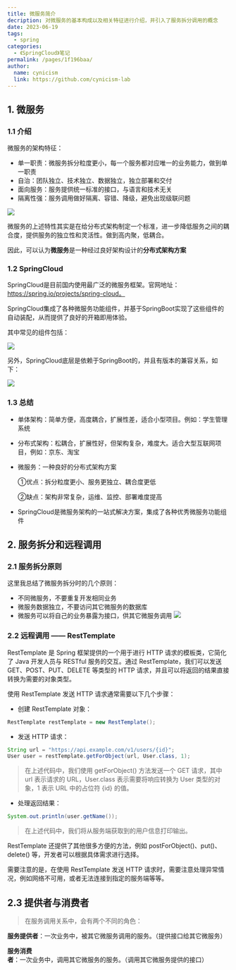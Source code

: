 ```yaml
---
title: 微服务简介
decription: 对微服务的基本构成以及相关特征进行介绍，并引入了服务拆分调用的概念
date: 2023-06-19
tags: 
  - spring
categories: 
  - 《SpringCloud》笔记
permalink: /pages/1f196baa/
author: 
  name: cynicism
  link: https://github.com/cynicism-lab
---
```

## 1. 微服务
### 1.1 介绍
微服务的架构特征：
- 单一职责：微服务拆分粒度更小，每一个服务都对应唯一的业务能力，做到单一职责
- 自治：团队独立、技术独立、数据独立，独立部署和交付
- 面向服务：服务提供统一标准的接口，与语言和技术无关
- 隔离性强：服务调用做好隔离、容错、降级，避免出现级联问题

![](https://cdn.staticaly.com/gh/Cynicism-lab/MyResource@gh-pages/image/image-20210713203753373.4uyyetye63gg.webp)

微服务的上述特性其实是在给分布式架构制定一个标准，进一步降低服务之间的耦合度，提供服务的独立性和灵活性。做到高内聚，低耦合。

因此，可以认为**微服务**是一种经过良好架构设计的**分布式架构方案**

### 1.2 SpringCloud

SpringCloud是目前国内使用最广泛的微服务框架。官网地址：https://spring.io/projects/spring-cloud。

SpringCloud集成了各种微服务功能组件，并基于SpringBoot实现了这些组件的自动装配，从而提供了良好的开箱即用体验。

其中常见的组件包括：

![](https://cdn.staticaly.com/gh/Cynicism-lab/MyResource@gh-pages/image/image-20210713204155887.5ybczbnpce80.webp)



另外，SpringCloud底层是依赖于SpringBoot的，并且有版本的兼容关系，如下：

![](https://cdn.staticaly.com/gh/Cynicism-lab/MyResource@gh-pages/image/image-20210713205003790.3xlp0rogxs74.webp)

### 1.3 总结
- 单体架构：简单方便，高度耦合，扩展性差，适合小型项目。例如：学生管理系统

- 分布式架构：松耦合，扩展性好，但架构复杂，难度大。适合大型互联网项目，例如：京东、淘宝

- 微服务：一种良好的分布式架构方案

  ①优点：拆分粒度更小、服务更独立、耦合度更低

  ②缺点：架构非常复杂，运维、监控、部署难度提高

- SpringCloud是微服务架构的一站式解决方案，集成了各种优秀微服务功能组件

## 2. 服务拆分和远程调用
### 2.1 服务拆分原则

这里我总结了微服务拆分时的几个原则：

- 不同微服务，不要重复开发相同业务
- 微服务数据独立，不要访问其它微服务的数据库
- 微服务可以将自己的业务暴露为接口，供其它微服务调用
![](https://cdn.staticaly.com/gh/Cynicism-lab/MyResource@gh-pages/image/image-20210713210800950.1qw3iws4ooww.webp)

### 2.2 远程调用 —— RestTemplate
RestTemplate 是 Spring 框架提供的一个用于进行 HTTP 请求的模板类，它简化了 Java 开发人员与 RESTful 服务的交互。通过 RestTemplate，我们可以发送 GET、POST、PUT、DELETE 等类型的 HTTP 请求，并且可以将返回的结果直接转换为需要的对象类型。

使用 RestTemplate 发送 HTTP 请求通常需要以下几个步骤：
- 创建 RestTemplate 对象：
  
```java
RestTemplate restTemplate = new RestTemplate();
```

- 发送 HTTP 请求：

```java
String url = "https://api.example.com/v1/users/{id}";
User user = restTemplate.getForObject(url, User.class, 1);
```
>在上述代码中，我们使用 getForObject() 方法发送一个 GET 请求，其中 url 表示请求的 URL，User.class 表示需要将响应转换为 User 类型的对象，1 表示 URL 中的占位符 {id} 的值。

- 处理返回结果：

```java
System.out.println(user.getName());
```
>在上述代码中，我们将从服务端获取到的用户信息打印输出。

RestTemplate 还提供了其他很多方便的方法，例如 postForObject()、put()、delete() 等，开发者可以根据具体需求进行选择。

需要注意的是，在使用 RestTemplate 发送 HTTP 请求时，需要注意处理异常情况，例如网络不可用，或者无法连接到指定的服务端等等。

## 2.3 提供者与消费者

>在服务调用关系中，会有两个不同的角色：

**服务提供者**：一次业务中，被其它微服务调用的服务。（提供接口给其它微服务）

**服务消费者**：一次业务中，调用其它微服务的服务。（调用其它微服务提供的接口）


